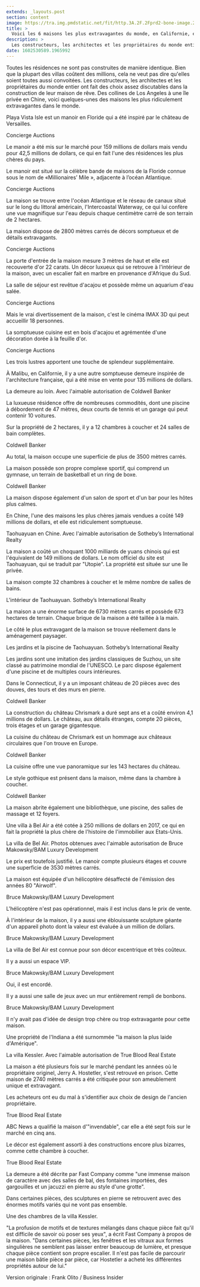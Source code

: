 ```yaml
--- 
extends: _layouts.post 
section: content 
image: https://tra.img.pmdstatic.net/fit/http.3A.2F.2Fprd2-bone-image.2Es3-website-eu-west-1.2Eamazonaws.2Ecom.2FBIN.2F2020.2F03.2F04.2F256cbdb4-a391-4d9f-a915-031c344a62d1.2Ejpeg/1200x630/quality/80/voici-les-6-maisons-les-plus-extravagantes-du-monde-en-californie-en-floride-ou-en-chine.jpg 
title: > 
  Voici les 6 maisons les plus extravagantes du monde, en Californie, en Floride ou en Chine 
description: > 
  Les constructeurs, les architectes et les propriétaires du monde entier ont fait des choix assez discutables dans la construction de leur maison de rêve.Des collines de Los Angeles à une île privée en Chine, voici quelques-unes des maisons les plus ridiculement extravagantes dans le monde.Un décor luxueux qui se retrouve à l'intérieur de la maison, avec un escalier fait en marbre en provenance d'Afrique du Sud.Une propriété de l'Indiana a été surnommée "la maison la plus laide d'Amérique"."Dans certaines pièces, les fenêtres et les vitraux aux formes singulières ne semblent pas laisser entrer beaucoup de lumière, et presque chaque pièce contient son propre escalier. 
date: 1602530589.1965992 
--- 
```

Toutes les résidences ne sont pas construites de manière identique. Bien que la plupart des villas coûtent des millions, cela ne veut pas dire qu'elles soient toutes aussi convoitées. Les constructeurs, les architectes et les propriétaires du monde entier ont fait des choix assez discutables dans la construction de leur maison de rêve. Des collines de Los Angeles à une île privée en Chine, voici quelques-unes des maisons les plus ridiculement extravagantes dans le monde.

Playa Vista Isle est un manoir en Floride qui a été inspiré par le château de Versailles.

Concierge Auctions

Le manoir a été mis sur le marché pour 159 millions de dollars mais vendu pour 42,5 millions de dollars, ce qui en fait l'une des résidences les plus chères du pays.

Le manoir est situé sur la célèbre bande de maisons de la Floride connue sous le nom de «Millionaires’ Mile », adjacente à l’océan Atlantique.

Concierge Auctions

La maison se trouve entre l'océan Atlantique et le réseau de canaux situé sur le long du littoral américain, l'Intercoastal Waterway, ce qui lui confère une vue magnifique sur l'eau depuis chaque centimètre carré de son terrain de 2 hectares.

La maison dispose de 2800 mètres carrés de décors somptueux et de détails extravagants.

Concierge Auctions

La porte d'entrée de la maison mesure 3 mètres de haut et elle est recouverte d'or 22 carats. Un décor luxueux qui se retrouve à l'intérieur de la maison, avec un escalier fait en marbre en provenance d'Afrique du Sud.

La salle de séjour est revêtue d'acajou et possède même un aquarium d'eau salée.

Concierge Auctions

Mais le vrai divertissement de la maison, c'est le cinéma IMAX 3D qui peut accueillir 18 personnes.

La somptueuse cuisine est en bois d'acajou et agrémentée d'une décoration dorée à la feuille d'or.

Concierge Auctions

Les trois lustres apportent une touche de splendeur supplémentaire.

À Malibu, en Californie, il y a une autre somptueuse demeure inspirée de l'architecture française, qui a été mise en vente pour 135 millions de dollars.

La demeure au loin. Avec l'aimable autorisation de Coldwell Banker

La luxueuse résidence offre de nombreuses commodités, dont une piscine à débordement de 47 mètres, deux courts de tennis et un garage qui peut contenir 10 voitures.

Sur la propriété de 2 hectares, il y a 12 chambres à coucher et 24 salles de bain complètes.

Coldwell Banker

Au total, la maison occupe une superficie de plus de 3500 mètres carrés.

La maison possède son propre complexe sportif, qui comprend un gymnase, un terrain de basketball et un ring de boxe.

Coldwell Banker

La maison dispose également d'un salon de sport et d'un bar pour les hôtes plus calmes.

En Chine, l'une des maisons les plus chères jamais vendues a coûté 149 millions de dollars, et elle est ridiculement somptueuse.

Taohuayuan en Chine. Avec l'aimable autorisation de Sotheby’s International Realty

La maison a coûté un choquant 1000 milliards de yuans chinois qui est l'équivalent de 149 millions de dollars. Le nom officiel du site est Taohuayuan, qui se traduit par "Utopie". La propriété est située sur une île privée.

La maison compte 32 chambres à coucher et le même nombre de salles de bains.

L'intérieur de Taohuayuan. Sotheby’s International Realty

La maison a une énorme surface de 6730 mètres carrés et possède 673 hectares de terrain. Chaque brique de la maison a été taillée à la main.

Le côté le plus extravagant de la maison se trouve réellement dans le aménagement paysager.

Les jardins et la piscine de Taohuayuan. Sotheby’s International Realty

Les jardins sont une imitation des jardins classiques de Suzhou, un site classé au patrimoine mondial de l'UNESCO. Le parc dispose également d'une piscine et de multiples cours intérieures.

Dans le Connecticut, il y a un imposant château de 20 pièces avec des douves, des tours et des murs en pierre.

Coldwell Banker

La construction du château Chrismark a duré sept ans et a coûté environ 4,1 millions de dollars. Le château, aux détails étranges, compte 20 pièces, trois étages et un garage gigantesque.

La cuisine du château de Chrismark est un hommage aux châteaux circulaires que l'on trouve en Europe.

Coldwell Banker

La cuisine offre une vue panoramique sur les 143 hectares du château.

Le style gothique est présent dans la maison, même dans la chambre à coucher.

Coldwell Banker

La maison abrite également une bibliothèque, une piscine, des salles de massage et 12 foyers.

Une villa à Bel Air a été cotée à 250 millions de dollars en 2017, ce qui en fait la propriété la plus chère de l'histoire de l'immobilier aux Etats-Unis.

La villa de Bel Air. Photos obtenues avec l'aimable autorisation de Bruce Makowsky/BAM Luxury Development

Le prix est toutefois justifié. Le manoir compte plusieurs étages et couvre une superficie de 3530 mètres carrés.

La maison est équipée d'un hélicoptère désaffecté de l'émission des années 80 "Airwolf".

Bruce Makowsky/BAM Luxury Development

L'hélicoptère n'est pas opérationnel, mais il est inclus dans le prix de vente.

À l'intérieur de la maison, il y a aussi une éblouissante sculpture géante d'un appareil photo dont la valeur est évaluée à un million de dollars.

Bruce Makowsky/BAM Luxury Development

La villa de Bel Air est connue pour son décor excentrique et très coûteux.

Il y a aussi un espace VIP.

Bruce Makowsky/BAM Luxury Development

Oui, il est encordé.

Il y a aussi une salle de jeux avec un mur entièrement rempli de bonbons.

Bruce Makowsky/BAM Luxury Development

Il n'y avait pas d'idée de design trop chère ou trop extravagante pour cette maison.

Une propriété de l'Indiana a été surnommée "la maison la plus laide d'Amérique".

La villa Kessler. Avec l'aimable autorisation de True Blood Real Estate

La maison a été plusieurs fois sur le marché pendant les années où le propriétaire originel, Jerry A. Hostetler, s'est retrouvé en prison. Cette maison de 2740 mètres carrés a été critiquée pour son ameublement unique et extravagant.

Les acheteurs ont eu du mal à s'identifier aux choix de design de l'ancien propriétaire.

True Blood Real Estate

ABC News a qualifié la maison d'"invendable", car elle a été sept fois sur le marché en cinq ans.

Le décor est également assorti à des constructions encore plus bizarres, comme cette chambre à coucher.

True Blood Real Estate

La demeure a été décrite par Fast Company comme "une immense maison de caractère avec des salles de bal, des fontaines importées, des gargouilles et un jacuzzi en pierre au style d'une grotte".

Dans certaines pièces, des sculptures en pierre se retrouvent avec des énormes motifs variés qui ne vont pas ensemble.

Une des chambres de la villa Kessler.

"La profusion de motifs et de textures mélangés dans chaque pièce fait qu'il est difficile de savoir où poser ses yeux", a écrit Fast Company à propos de la maison. "Dans certaines pièces, les fenêtres et les vitraux aux formes singulières ne semblent pas laisser entrer beaucoup de lumière, et presque chaque pièce contient son propre escalier. Il n'est pas facile de parcourir une maison bâtie pièce par pièce, car Hostetler a acheté les différentes propriétés autour de lui."

Version originale : Frank Olito / Business Insider